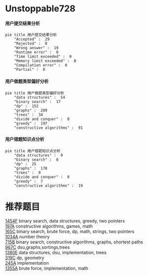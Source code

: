 # Unstoppable728

<!-- tabs:start -->



#### **用户提交结果分析**

```mermaid
pie title 用户提交结果分析
    "Accepted" :  29
    "Rejected" :  0
    "Wrong answer" :  19
    "Runtime error" :  0
    "Time limit exceeded" :  0
    "Memory limit exceeded" :  0
    "Compilation error" :  0
    "Partial" :  0
```

#### **用户做题类型偏好分析**

```mermaid
pie title 用户做题类型偏好分析
    "data structures" :  54
    "binary search" :  17
    "dp" :  152
    "graphs" :  209
    "trees" :  34
    "divide and conquer" :  0
    "greedy" :  197
    "constructive algorithms" :  91
```
#### **用户错题知识点分析**

```mermaid
pie title 用户错题知识点分析
    "data structures" :  9
    "binary search" :  0
    "dp" :  25
    "graphs" :  170
    "trees" :  0
    "divide and conquer" :  0
    "greedy" :  7
    "constructive algorithms" :  19
```



<!-- tabs:end -->
# 推荐题目
[1454F](https://codeforces.com/contest/1454/problem/F)		binary search,
                        data structures,
                        greedy,
                        two pointers		  
[197A](https://codeforces.com/contest/197/problem/A)		constructive algorithms,
                        games,
                        math		  
[165C](https://codeforces.com/contest/165/problem/C)		binary search,
                        brute force,
                        dp,
                        math,
                        strings,
                        two pointers		  
[1034A](https://codeforces.com/contest/1034/problem/A)		number theory		  
[715B](https://codeforces.com/contest/715/problem/B)		binary search,
                        constructive algorithms,
                        graphs,
                        shortest paths		  
[967C](https://codeforces.com/contest/967/problem/C)		dsu,graphs,sortings,trees		  
[1380E](https://codeforces.com/contest/1380/problem/E)		data structures,
                        dsu,
                        implementation,
                        trees		  
[319C](https://codeforces.com/contest/319/problem/C)		dp,
                        geometry		  
[245A](https://codeforces.com/contest/245/problem/A)		implementation		  
[1355A](https://codeforces.com/contest/1355/problem/A)		brute force,
                        implementation,
                        math		  

